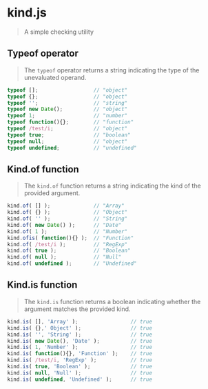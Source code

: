 # kind.js

> A simple checking utility

## Typeof operator

> The `typeof` operator returns a string indicating the type of the unevaluated operand.

```javascript
typeof [];                  // "object"
typeof {};                  // "object"
typeof '';                  // "string"
typeof new Date();          // "object"
typeof 1;                   // "number"
typeof function(){};        // "function"
typeof /test/i;             // "object"
typeof true;                // "boolean"
typeof null;                // "object"
typeof undefined;           // "undefined"
```

## Kind.of function

> The `kind.of` function returns a string indicating the kind of the provided argument.

```javascript
kind.of( [] );              // "Array"
kind.of( {} );              // "Object"
kind.of( '' );              // "String"
kind.of( new Date() );      // "Date"
kind.of( 1 );               // "Number"
kind.ofis( function(){} );  // "Function"
kind.of( /test/i );         // "RegExp"
kind.of( true );            // "Boolean"
kind.of( null );            // "Null"
kind.of( undefined );       // "Undefined"
```

## Kind.is function

> The `kind.is` function returns a boolean indicating whether the argument matches the provided kind.

```javascript
kind.is( [], 'Array' );                 // true
kind.is( {},' Object' );                // true
kind.is( '', 'String' );                // true
kind.is( new Date(), 'Date' );          // true
kind.is( 1, 'Number' );                 // true
kind.is( function(){}, 'Function' );    // true
kind.is( /test/i, 'RegExp' );           // true
kind.is( true, 'Boolean' );             // true
kind.is( null, 'Null' );                // true
kind.is( undefined, 'Undefined' );      // true
```